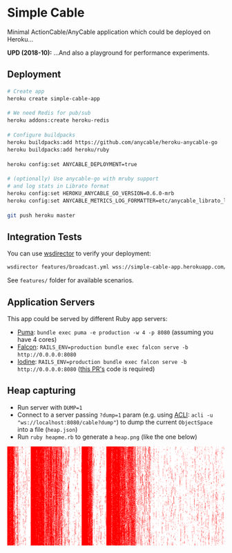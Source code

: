 # Simple Cable

Minimal ActionCable/AnyCable application which could be deployed on Heroku...

**UPD (2018-10):** ...And also a playground for performance experiments.

## Deployment

```sh
# Create app
heroku create simple-cable-app

# We need Redis for pub/sub
heroku addons:create heroku-redis

# Configure buildpacks
heroku buildpacks:add https://github.com/anycable/heroku-anycable-go
heroku buildpacks:add heroku/ruby

heroku config:set ANYCABLE_DEPLOYMENT=true

# (optionally) Use anycable-go with mruby support
# and log stats in Librato format
heroku config:set HEROKU_ANYCABLE_GO_VERSION=0.6.0-mrb
heroku config:set ANYCABLE_METRICS_LOG_FORMATTER=etc/anycable_librato_logger.rb

git push heroku master
```

## Integration Tests

You can use [wsdirector](https://github.com/palkan/wsdirector) to verify your deployment:

```sh
wsdirector features/broadcast.yml wss://simple-cable-app.herokuapp.com/cable -s 10
```

See `features/` folder for available scenarios.

## Application Servers

This app could be served by different Ruby app servers:
- [Puma](https://github.com/puma/puma): `bundle exec puma -e production -w 4 -p 8080` (assuming you have 4 cores)
- [Falcon](https://github.com/socketry/falcon): `RAILS_ENV=production bundle exec falcon serve -b http://0.0.0.0:8080`
- [Iodine](https://github.com/boazsegev/iodine): `RAILS_ENV=production bundle exec falcon serve -b http://0.0.0.0:8080` ([this PR's](https://github.com/rails/rails/pull/33295) code is required)

## Heap capturing

- Run server with `DUMP=1`
- Connect to a server passing `?dump=1` param (e.g. using [ACLI](https://github.com/palkan/acli): `acli -u "ws://localhost:8080/cable?dump"`) to dump the current `ObjectSpace` into a file (`heap.json`)
- Run `ruby heapme.rb` to generate a `heap.png` (like the one below)

![](./heap.png)
